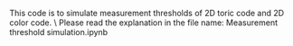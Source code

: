 This code is to simulate measurement thresholds of 2D toric code and 2D color code. \\
Please read the explanation in the file name: Measurement threshold simulation.ipynb
